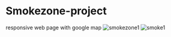 # Smokezone-project

responsive web page with google map
![smokezone1](https://user-images.githubusercontent.com/69902902/95440846-b2b6dd00-0959-11eb-9cd0-bd4cf6859b61.png)
![smoke1](https://user-images.githubusercontent.com/69902902/95440839-b185b000-0959-11eb-992c-cff1cc0de485.png)

